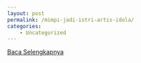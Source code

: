 ```yaml
---
layout: post
permalink: /mimpi-jadi-istri-artis-idola/
categories:
    - Uncategorized
---
```


[Baca Selengkapnya](/08)